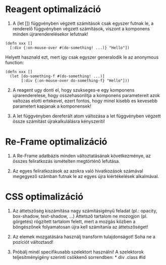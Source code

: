 
# Reagent optimalizáció

1. A (let []) függvényben végzett számítások csak egyszer futnak le, a renderelő függvényben végzett
   számítások, viszont a komponens minden újrarenderelésekor lefutnak!

```
(defn xxx []
  [:div {:on-mouse-over #(do-something! ...)} "Hello"])
```

Helyett hasznald ezt, mert igy csak egyszer generalodik le az anonymous function:

```
(defn xxx []
  (let [do-something-f #(do-something! ...)]
       [:div {:on-mouse-over do-something-f} "Hello"]))
```

2. A reagent ugy donti el, hogy szukseges-e egy komponens ujrarenderelese, hogy
   osszehasonlitja a komponens parametereit azok valtozas elotti ertekevel, ezert fontos,
   hogy minel kisebb es kevesebb parametert kapjanak a komponensek!

3. A let függvényben dereferált atom változása a let függvényben végzett össze számítást újrakalkulálásra kényszeríti!   




# Re-Frame optimalizáció

1. A Re-Frame adatbázis minden változtatásának következménye, az összes feliratkozás
   ismételten megtörténő lefutása.

2. Az egyes feliratkozások az azokra való hivatkozások számával megegyező számban futnak
   le az egyes újra kiértékelések alkalmával.



# CSS optimalizáció

1. Az áttetszőség kiszámítása nagy számításigényű feladat (pl.: opacity, box-shadow, text-shadow, ...)
   Áttetsző tartalom ne mozogjon (pl. görgetés) rögzített tartalom felett, mert a mozgás közben
   a böngészőnek folyamatosan újra kell számítania az áttetszőséget!

2. Az elemek mozgatására használj transform tulajdonságot! Soha ne a pozíciót változtasd!

3. Próbálj minél specifikusabb szelektort használni!
   A szelektorok teljesítményigény szerinti csökkenő sorrendben: * div .class #id
